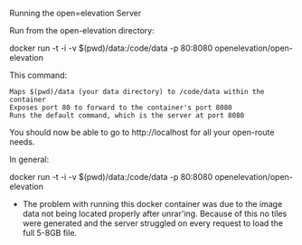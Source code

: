 Running the open=elevation Server

Run from the open-elevation directory:

docker run -t -i -v $(pwd)/data:/code/data -p 80:8080 openelevation/open-elevation

This command:

    Maps $(pwd)/data (your data directory) to /code/data within the container
    Exposes port 80 to forward to the container's port 8080
    Runs the default command, which is the server at port 8080

You should now be able to go to http://localhost for all your open-route needs.


In general:

docker run -t -i -v $(pwd)/data:/code/data -p 80:8080 openelevation/open-elevation <your command here>


* The problem with running this docker container was due to the image data not being located properly after unrar'ing. Because of this no tiles were generated and the server struggled on every request to load the full 5-8GB file.